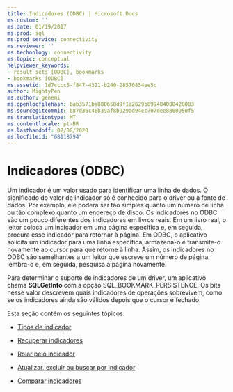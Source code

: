 ```yaml
---
title: Indicadores (ODBC) | Microsoft Docs
ms.custom: ''
ms.date: 01/19/2017
ms.prod: sql
ms.prod_service: connectivity
ms.reviewer: ''
ms.technology: connectivity
ms.topic: conceptual
helpviewer_keywords:
- result sets [ODBC], bookmarks
- bookmarks [ODBC]
ms.assetid: 1d7cccc5-f847-4321-b240-28570854ee5c
author: MightyPen
ms.author: genemi
ms.openlocfilehash: bab3571ba880658d9f1a2629b899484008428083
ms.sourcegitcommit: b87d36c46b39af8b929ad94ec707dee8800950f5
ms.translationtype: MT
ms.contentlocale: pt-BR
ms.lasthandoff: 02/08/2020
ms.locfileid: "68118794"
---
```

# <a name="bookmarks-odbc"></a>Indicadores (ODBC)
Um indicador é um valor usado para identificar uma linha de dados. O significado do valor de indicador só é conhecido para o driver ou a fonte de dados. Por exemplo, ele poderá ser tão simples quanto um número de linha ou tão complexo quanto um endereço de disco. Os indicadores no ODBC são um pouco diferentes dos indicadores em livros reais. Em um livro real, o leitor coloca um indicador em uma página específica e, em seguida, procura esse indicador para retornar à página. Em ODBC, o aplicativo solicita um indicador para uma linha específica, armazena-o e transmite-o novamente ao cursor para que retorne à linha. Assim, os indicadores no ODBC são semelhantes a um leitor que escreve um número de página, lembra-o e, em seguida, pesquisa a página novamente.  
  
 Para determinar o suporte de indicadores de um driver, um aplicativo chama **SQLGetInfo** com a opção SQL_BOOKMARK_PERSISTENCE. Os bits nesse valor descrevem quais indicadores de operações sobrevivem, como se os indicadores ainda são válidos depois que o cursor é fechado.  
  
 Esta seção contém os seguintes tópicos:  
  
-   [Tipos de indicador](../../../odbc/reference/develop-app/bookmark-types.md)  
  
-   [Recuperar indicadores](../../../odbc/reference/develop-app/retrieving-bookmarks.md)  
  
-   [Rolar pelo indicador](../../../odbc/reference/develop-app/scrolling-by-bookmark.md)  
  
-   [Atualizar, excluir ou buscar por indicador](../../../odbc/reference/develop-app/updating-deleting-or-fetching-by-bookmark.md)  
  
-   [Comparar indicadores](../../../odbc/reference/develop-app/comparing-bookmarks.md)
